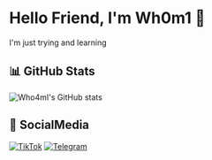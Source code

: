 # Hello Friend, I'm Wh0m1 👋

I'm just trying and learning 

## 📊 GitHub Stats
![Who4mI's GitHub stats](https://github-readme-stats.vercel.app/api?username=Who4mI&show_icons=true&theme=dark)

## 📱 SocialMedia
[![TikTok](https://img.shields.io/badge/TikTok-000000?style=flat&logo=tikTok&logoColor=white)](https://www.tiktok.com/@wh0_4m._1)
[![Telegram](https://img.shields.io/badge/Telegram-2CA5E0?style=flat&logo=telegram&logoColor=white)](https://t.me/wh0_4m1)
